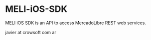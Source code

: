 MELI-iOS-SDK
============

MELI iOS SDK is an API to access MercadoLibre REST web services.

javier at crowsoft com ar
